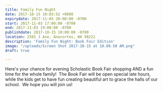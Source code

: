 ```yaml
---
title: Family Fun Night
date: 2017-10-15 10:03:52 +0000
expirydate: 2017-11-03 20:00:00 -0700
start: 2017-11-03 17:00:00 -0700
end: 2017-11-03 19:00:00 -0700
publishdate: 2017-10-15 10:00:00 -0700
location: 2501 J Ave, Anacortes, WA 98221
description: 'Family Fun Night: Book Fair Edition'
image: "/uploads/Screen Shot 2017-10-15 at 10.08.58 AM.png"
draft: true

---
```



Here's your chance for evening Scholastic Book Fair shopping AND a fun time for the whole family!  The Book Fair will be open special late hours, while the kids get to have fun creating beautiful art to grace the halls of our school.  We hope you will join us!
